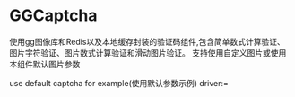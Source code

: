 # GGCaptcha
使用gg图像库和Redis以及本地缓存封装的验证码组件,包含简单数式计算验证、图片字符验证、图片数式计算验证和滑动图片验证。
支持使用自定义图片或使用本组件默认图片参数

use default captcha for example(使用默认参数示例)
 driver:=
